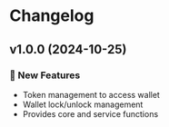 # Changelog

## v1.0.0 (2024-10-25)

### 🚀 New Features
 - Token management to access wallet
 - Wallet lock/unlock management
 - Provides core and service functions
